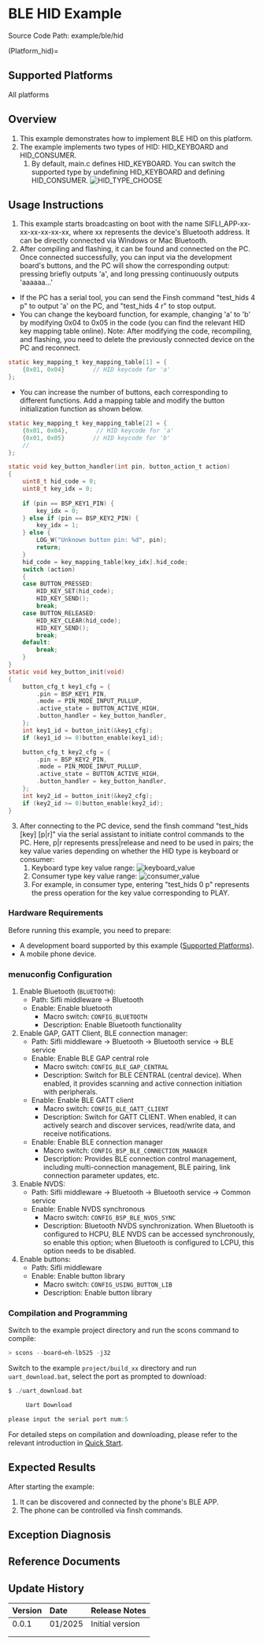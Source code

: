 # BLE HID Example

Source Code Path: example/ble/hid

(Platform_hid)=
## Supported Platforms
<!-- List supported boards and chip platforms -->
All platforms

## Overview
<!-- Brief introduction to the example -->
1. This example demonstrates how to implement BLE HID on this platform.
2. The example implements two types of HID: HID_KEYBOARD and HID_CONSUMER.
    1) By default, main.c defines HID_KEYBOARD. You can switch the supported type by undefining HID_KEYBOARD and defining HID_CONSUMER.
    ![HID_TYPE_CHOOSE](./assets/hid_type_choose.png)

## Usage Instructions
<!-- Explain how to use the example, such as connecting hardware pins to observe waveforms, compiling and flashing can refer to related documents.
For rt_device examples, also list the configuration switches used in this example, such as PWM1 used in PWM example, which needs to be enabled in the onchip menu -->
1. This example starts broadcasting on boot with the name SIFLI_APP-xx-xx-xx-xx-xx-xx, where xx represents the device's Bluetooth address. It can be directly connected via Windows or Mac Bluetooth.
2. After compiling and flashing, it can be found and connected on the PC. Once connected successfully, you can input via the development board's buttons, and the PC will show the corresponding output: pressing briefly outputs 'a', and long pressing continuously outputs 'aaaaaa...'
* If the PC has a serial tool, you can send the Finsh command "test_hids 4 p" to output 'a' on the PC, and "test_hids 4 r" to stop output.
* You can change the keyboard function, for example, changing 'a' to 'b' by modifying 0x04 to 0x05 in the code (you can find the relevant HID key mapping table online).
Note: After modifying the code, recompiling, and flashing, you need to delete the previously connected device on the PC and reconnect.
```c
static key_mapping_t key_mapping_table[1] = {
    {0x01, 0x04}        // HID keycode for 'a'
};
```
* You can increase the number of buttons, each corresponding to different functions. Add a mapping table and modify the button initialization function as shown below.
```c
static key_mapping_t key_mapping_table[2] = {
    {0x01, 0x04},        // HID keycode for 'a'
    {0x01, 0x05}        // HID keycode for 'b'
    //
};

static void key_button_handler(int pin, button_action_t action)
{
    uint8_t hid_code = 0;
    uint8_t key_idx = 0;
    
    if (pin == BSP_KEY1_PIN) {
        key_idx = 0;  
    } else if (pin == BSP_KEY2_PIN) {
        key_idx = 1;  
    } else {
        LOG_W("Unknown button pin: %d", pin);
        return;
    }
    hid_code = key_mapping_table[key_idx].hid_code;
    switch (action)
    {
    case BUTTON_PRESSED:
        HID_KEY_SET(hid_code);
        HID_KEY_SEND();
        break;
    case BUTTON_RELEASED:
        HID_KEY_CLEAR(hid_code);
        HID_KEY_SEND();
        break;
    default:
        break;
    }
}
static void key_button_init(void)
{
    button_cfg_t key1_cfg = {
        .pin = BSP_KEY1_PIN,
        .mode = PIN_MODE_INPUT_PULLUP,
        .active_state = BUTTON_ACTIVE_HIGH,
        .button_handler = key_button_handler,
    };
    int key1_id = button_init(&key1_cfg);
    if (key1_id >= 0)button_enable(key1_id);

    button_cfg_t key2_cfg = {
        .pin = BSP_KEY2_PIN,
        .mode = PIN_MODE_INPUT_PULLUP,
        .active_state = BUTTON_ACTIVE_HIGH,
        .button_handler = key_button_handler,
    };
    int key2_id = button_init(&key2_cfg);
    if (key2_id >= 0)button_enable(key2_id);
}
```
3. After connecting to the PC device, send the finsh command "test_hids [key] [p|r]" via the serial assistant to initiate control commands to the PC. Here, p|r represents press|release and need to be used in pairs; the key value varies depending on whether the HID type is keyboard or consumer:
    1) Keyboard type key value range:
    ![keyboard_value](./assets/keyboard_value.png)
    2) Consumer type key value range:
    ![consumer_value](./assets/consumer_value.png)
    3) For example, in consumer type, entering "test_hids 0 p" represents the press operation for the key value corresponding to PLAY.


### Hardware Requirements
Before running this example, you need to prepare:
+ A development board supported by this example ([Supported Platforms](#Platform_hid)).
+ A mobile phone device.

### menuconfig Configuration
1. Enable Bluetooth (`BLUETOOTH`):
    - Path: Sifli middleware → Bluetooth
    - Enable: Enable bluetooth
        - Macro switch: `CONFIG_BLUETOOTH`
        - Description: Enable Bluetooth functionality
2. Enable GAP, GATT Client, BLE connection manager:
    - Path: Sifli middleware → Bluetooth → Bluetooth service → BLE service
    - Enable: Enable BLE GAP central role
        - Macro switch: `CONFIG_BLE_GAP_CENTRAL`
        - Description: Switch for BLE CENTRAL (central device). When enabled, it provides scanning and active connection initiation with peripherals.
    - Enable: Enable BLE GATT client
        - Macro switch: `CONFIG_BLE_GATT_CLIENT`
        - Description: Switch for GATT CLIENT. When enabled, it can actively search and discover services, read/write data, and receive notifications.
    - Enable: Enable BLE connection manager
        - Macro switch: `CONFIG_BSP_BLE_CONNECTION_MANAGER`
        - Description: Provides BLE connection control management, including multi-connection management, BLE pairing, link connection parameter updates, etc.
3. Enable NVDS:
    - Path: Sifli middleware → Bluetooth → Bluetooth service → Common service
    - Enable: Enable NVDS synchronous
        - Macro switch: `CONFIG_BSP_BLE_NVDS_SYNC`
        - Description: Bluetooth NVDS synchronization. When Bluetooth is configured to HCPU, BLE NVDS can be accessed synchronously, so enable this option; when Bluetooth is configured to LCPU, this option needs to be disabled.
4. Enable buttons:
    - Path: Sifli middleware
    - Enable: Enable button library
        - Macro switch: `CONFIG_USING_BUTTON_LIB`
        - Description: Enable button library

### Compilation and Programming
Switch to the example project directory and run the scons command to compile:
```c
> scons --board=eh-lb525 -j32
```
Switch to the example `project/build_xx` directory and run `uart_download.bat`, select the port as prompted to download:
```c
$ ./uart_download.bat

     Uart Download

please input the serial port num:5
```
For detailed steps on compilation and downloading, please refer to the relevant introduction in [Quick Start](/quickstart/get-started.md).

## Expected Results
<!-- Explain the expected results of the example, such as which LEDs will light up, which logs will be printed, so that users can judge whether the example is running normally. The running results can be explained step by step in combination with the code -->
After starting the example:
1. It can be discovered and connected by the phone's BLE APP.
2. The phone can be controlled via finsh commands.

## Exception Diagnosis


## Reference Documents
<!-- For rt_device examples, the RT-Thread official website documentation provides more detailed descriptions. Web page links can be added here, for example, refer to RT-Thread's [RTC documentation](https://www.rt-thread.org/document/site/#/rt-thread-version/rt-thread-standard/programming-manual/device/rtc/rtc) -->

## Update History
| Version | Date   | Release Notes |
|:---|:---|:---|
| 0.0.1 | 01/2025 | Initial version |
| | | |
| | | |